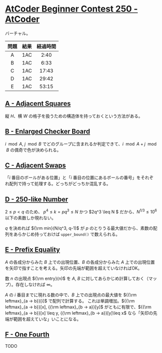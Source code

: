 # [AtCoder Beginner Contest 250 \- AtCoder](https://atcoder.jp/contests/abc250)

バーチャル。

|問題|結果|経過時間|
|:---:|:---:|:---:|
|A|1AC|2:40|
|B|1AC|6:33|
|C|1AC|17:43|
|D|1AC|29:42|
|E|1AC|53:15|

## [A \- Adjacent Squares](https://atcoder.jp/contests/abc250/tasks/abc250_a)

縦 $H$、横 $W$ の格子を扱うための構造体を持っておくという方法がある。

## [B \- Enlarged Checker Board](https://atcoder.jp/contests/abc250/tasks/abc250_b)

 $i\mod A$, $j \mod B$ でどのグループに含まれるか判定できて、$i \mod A +j \mod B$ の偶奇で色が決められる。

## [C \- Adjacent Swaps](https://atcoder.jp/contests/abc250/tasks/abc250_c)

「$i$ 番目のボールがある位置」と「$i$ 番目の位置にあるボールの番号」をそれぞれ配列で持って処理する。どっちがどっちか混乱する。

## [D \- 250\-like Number](https://atcoder.jp/contests/abc250/tasks/abc250_d)

$2\leq p < q$ のため、 $p^4 \leq k = pq^3 \leq N$ かつ $2q^3 \leq N $ だから、$N^{1/3}\leq 10^6$ 以下の素数しか現れない。

$q$ を決めれば ${\rm min}(N/q^3, q-1)$ が $p$ のとりうる最大値だから、素数の配列をあらかじめ持っておけば `upper_bound()` で数えられる。

## [E \- Prefix Equality](https://atcoder.jp/contests/abc250/tasks/abc250_e)

$A$ の各成分からみた $B$ 上での出現位置、$B$ の各成分からみた $A$ 上での出現位置を矢印で指すことを考える。矢印の先端が範囲を超えていなければOK。

数 $n$ の出現点 ${\rm entry}(n)$ を $A$, $B$ に対してあらかじめ計算しておく（マップ）。存在しなければ $\infty$。

$A$ の $i$ 番目までに現れる数の中で、$B$ 上での出現点の最大値を ${{\rm leftmax}_{a → b}}[i]$ で配列で計算する。
これは単調増加。${{\rm leftmax}_{a → b}}[x], {{\rm leftmax}_{b → a}}[y]$ がともに有限で、${{\rm leftmax}_{a → b}}[x] \leq y, {{\rm leftmax}_{b → a}}[y]\leq x$ なら「矢印の先端が範囲を超えていな」いことになる。

## [F \- One Fourth](https://atcoder.jp/contests/abc250/tasks/abc250_f)

TODO